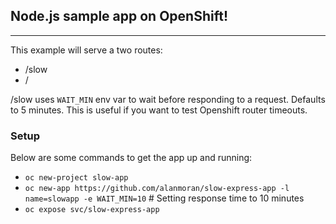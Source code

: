 ## Node.js sample app on OpenShift!
-----------------

This example will serve a two routes:
 - /slow
 - /

/slow uses `WAIT_MIN` env var to wait before responding to a request. Defaults to 5 minutes. This is useful if you want to test Openshift router timeouts.

### Setup

Below are some commands to get the app up and running:

  - `oc new-project slow-app`
  - `oc new-app https://github.com/alanmoran/slow-express-app -l name=slowapp -e WAIT_MIN=10` # Setting response time to 10 minutes
  - `oc expose svc/slow-express-app` 